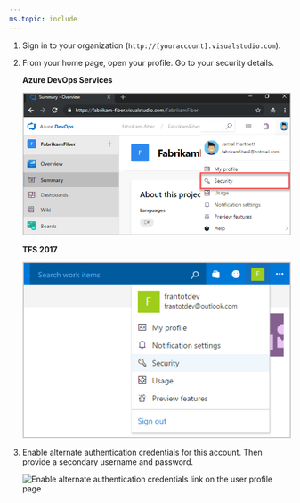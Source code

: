 ```yaml
---
ms.topic: include
---
```


1.  Sign in to your organization (```http://[youraccount].visualstudio.com```).

2. From your home page, open your profile. Go to your security details.

	**Azure DevOps Services**

	<img alt="TFS home page, open your profile, go to Security" src="./_img/my-profile-team-services.png" style="border: 1px solid #CCCCCC" />

    **TFS 2017**

	<img alt="Go to organization home, open your profile, go to Security" src="./_img/my-profile-tfs.png" style="border: 1px solid #CCCCCC" />

0. Enable alternate authentication credentials for this account. Then provide a secondary username and password.

   ![Enable alternate authentication credentials link on the user profile page](_img/enable-alternate-credentials.png)

